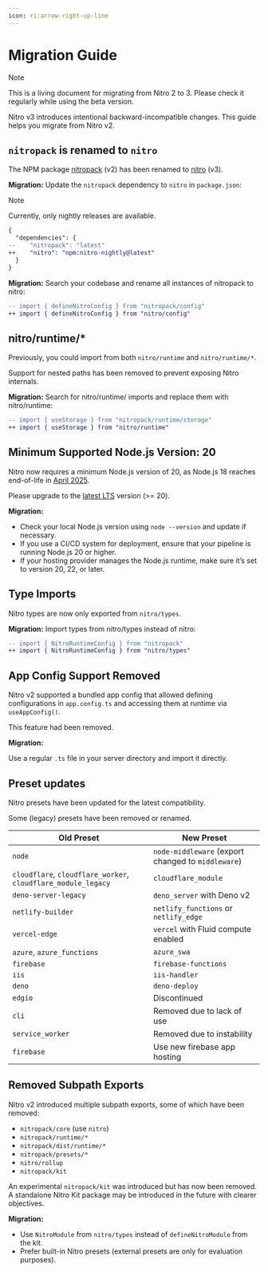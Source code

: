 ```yaml
---
icon: ri:arrow-right-up-line
---
```


# Migration Guide

> [!NOTE]
> This is a living document for migrating from Nitro 2 to 3. Please check it regularly while using the beta version.

Nitro v3 introduces intentional backward-incompatible changes. This guide helps you migrate from Nitro v2.

## `nitropack` is renamed to `nitro`

The NPM package [nitropack](https://www.npmjs.com/package/nitropack) (v2) has been renamed to [nitro](https://www.npmjs.com/package/nitro) (v3).

**Migration:** Update the `nitropack` dependency to `nitro` in `package.json`:

> [!NOTE]
> Currently, only nightly releases are available.

```diff
{
  "dependencies": {
--    "nitropack": "latest"
++    "nitro": "npm:nitro-nightly@latest"
  }
}
```

**Migration:** Search your codebase and rename all instances of nitropack to nitro:

```diff
-- import { defineNitroConfig } from "nitropack/config"
++ import { defineNitroConfig } from "nitro/config"
```

## nitro/runtime/*

Previously, you could import from both `nitro/runtime` and `nitro/runtime/*`.

Support for nested paths has been removed to prevent exposing Nitro internals.

**Migration:** Search for nitro/runtime/ imports and replace them with nitro/runtime:

```diff
-- import { useStorage } from "nitropack/runtime/storage"
++ import { useStorage } from "nitro/runtime"
```

## Minimum Supported Node.js Version: 20

Nitro now requires a minimum Node.js version of 20, as Node.js 18 reaches end-of-life in [April 2025](https://nodejs.org/en/about/previous-releases).

Please upgrade to the [latest LTS](https://nodejs.org/en/download) version (>= 20).

**Migration:**

- Check your local Node.js version using `node --version` and update if necessary.
- If you use a CI/CD system for deployment, ensure that your pipeline is running Node.js 20 or higher.
- If your hosting provider manages the Node.js runtime, make sure it’s set to version 20, 22, or later.

## Type Imports

Nitro types are now only exported from `nitro/types`.

**Migration:** Import types from nitro/types instead of nitro:

```diff
-- import { NitroRuntimeConfig } from "nitropack"
++ import { NitroRuntimeConfig } from "nitro/types"
```

## App Config Support Removed

Nitro v2 supported a bundled app config that allowed defining configurations in `app.config.ts` and accessing them at runtime via `useAppConfig()`.

This feature had been removed.

**Migration:**

Use a regular `.ts` file in your server directory and import it directly.

## Preset updates

Nitro presets have been updated for the latest compatibility.

Some (legacy) presets have been removed or renamed.

| Old Preset                   | New Preset                    |
|------------------------------|-------------------------------|
| `node`                       | `node-middleware` (export changed to `middleware`) |
| `cloudflare`, `cloudflare_worker`, `cloudflare_module_legacy` | `cloudflare_module`           |
| `deno-server-legacy`         | `deno_server` with Deno v2    |
| `netlify-builder`            | `netlify_functions` or `netlify_edge` |
| `vercel-edge`                | `vercel` with Fluid compute enabled |
| `azure`, `azure_functions`   | `azure_swa`                   |
| `firebase`                   | `firebase-functions`          |
| `iis`                        | `iis-handler`                 |
| `deno`                       | `deno-deploy`                 |
| `edgio`                      | Discontinued     |
| `cli`                        | Removed due to lack of use |
| `service_worker`             | Removed due to instability |
| `firebase`                   | Use new firebase app hosting |

## Removed Subpath Exports

Nitro v2 introduced multiple subpath exports, some of which have been removed:

- `nitropack/core` (use `nitro`)
- `nitropack/runtime/*`
- `nitropack/dist/runtime/*`
- `nitropack/presets/*`
- `nitro/rollup`
- `nitropack/kit`

An experimental `nitropack/kit` was introduced but has now been removed. A standalone Nitro Kit package may be introduced in the future with clearer objectives.

**Migration:**

- Use `NitroModule` from `nitro/types` instead of `defineNitroModule` from the kit.
- Prefer built-in Nitro presets (external presets are only for evaluation purposes).
